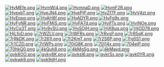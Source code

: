 
[![HvMEfe.png](https://s4.ax1x.com/2022/02/21/HvMEfe.png)](https://imgse.com/i/HvMEfe)
[![HvmWi4.png](https://s4.ax1x.com/2022/02/21/HvmWi4.png)](https://imgse.com/i/HvmWi4)
[![HvmnaD.png](https://s4.ax1x.com/2022/02/21/HvmnaD.png)](https://imgse.com/i/HvmnaD)
[![HvmF2R.png](https://s4.ax1x.com/2022/02/21/HvmF2R.png)](https://imgse.com/i/HvmF2R)
[![HvexbT.png](https://s4.ax1x.com/2022/02/21/HvexbT.png)](https://imgse.com/i/HvexbT)
[![HveJN4.png](https://s4.ax1x.com/2022/02/21/HveJN4.png)](https://imgse.com/i/HveJN4)
[![HvePjP.png](https://s4.ax1x.com/2022/02/21/HvePjP.png)](https://imgse.com/i/HvePjP)
[![HvZf7F.png](https://s4.ax1x.com/2022/02/21/HvZf7F.png)](https://imgse.com/i/HvZf7F)
[![HvV4zt.png](https://s4.ax1x.com/2022/02/21/HvV4zt.png)](https://imgse.com/i/HvV4zt)
[![HvEppq.png](https://s4.ax1x.com/2022/02/21/HvEppq.png)](https://imgse.com/i/HvEppq)
[![HvAH6f.png](https://s4.ax1x.com/2022/02/21/HvAH6f.png)](https://imgse.com/i/HvAH6f)
[![HvADYR.png](https://s4.ax1x.com/2022/02/21/HvADYR.png)](https://imgse.com/i/HvADYR)
[![HvFg9x.png](https://s4.ax1x.com/2022/02/21/HvFg9x.png)](https://imgse.com/i/HvFg9x)
[![HvFyNR.png](https://s4.ax1x.com/2022/02/21/HvFyNR.png)](https://imgse.com/i/HvFyNR)
[![HvFMjS.png](https://s4.ax1x.com/2022/02/21/HvFMjS.png)](https://imgse.com/i/HvFMjS)
[![HvFA7d.png](https://s4.ax1x.com/2022/02/21/HvFA7d.png)](https://imgse.com/i/HvFA7d)
[![HvifTs.png](https://s4.ax1x.com/2022/02/21/HvifTs.png)](https://imgse.com/i/HvifTs)
[![HviNOe.png](https://s4.ax1x.com/2022/02/21/HviNOe.png)](https://imgse.com/i/HviNOe)
[![HvCq3T.png](https://s4.ax1x.com/2022/02/21/HvCq3T.png)](https://imgse.com/i/HvCq3T)
[![Hv9ySU.png](https://s4.ax1x.com/2022/02/21/Hv9ySU.png)](https://imgse.com/i/Hv9ySU)
[![HvSOjH.png](https://s4.ax1x.com/2022/02/21/HvSOjH.png)](https://imgse.com/i/HvSOjH)
[![HjX8uq.png](https://s4.ax1x.com/2022/02/21/HjX8uq.png)](https://imgse.com/i/HjX8uq)
[![HjOD78.png](https://s4.ax1x.com/2022/02/21/HjOD78.png)](https://imgse.com/i/HjOD78)
[![HjLfoD.png](https://s4.ax1x.com/2022/02/21/HjLfoD.png)](https://imgse.com/i/HjLfoD)
[![7rWZLV.png](https://s4.ax1x.com/2022/01/19/7rWZLV.png)](https://imgse.com/i/7rWZLV)
[![7rWFRs.png](https://s4.ax1x.com/2022/01/19/7rWFRs.png)](https://imgse.com/i/7rWFRs)
[![7rRvsP.png](https://s4.ax1x.com/2022/01/19/7rRvsP.png)](https://imgse.com/i/7rRvsP)
[![7rR5qK.png](https://s4.ax1x.com/2022/01/19/7rR5qK.png)](https://imgse.com/i/7rR5qK)
[![7rRkDK.png](https://s4.ax1x.com/2022/01/19/7rRkDK.png)](https://imgse.com/i/7rRkDK)
[![7r261I.png](https://s4.ax1x.com/2022/01/19/7r261I.png)](https://imgse.com/i/7r261I)
[![7r2KmT.png](https://s4.ax1x.com/2022/01/19/7r2KmT.png)](https://imgse.com/i/7r2KmT)
[![7r2S6P.png](https://s4.ax1x.com/2022/01/19/7r2S6P.png)](https://imgse.com/i/7r2S6P)
[![7rg5S1.png](https://s4.ax1x.com/2022/01/19/7rg5S1.png)](https://imgse.com/i/7rg5S1)
[![7r1CZD.png](https://s4.ax1x.com/2022/01/19/7r1CZD.png)](https://imgse.com/i/7r1CZD)
[![7rlWPs.png](https://s4.ax1x.com/2022/01/19/7rlWPs.png)](https://imgse.com/i/7rlWPs)
[![70jG8K.png](https://s4.ax1x.com/2022/01/18/70jG8K.png)](https://imgse.com/i/70jG8K)
[![70j14x.png](https://s4.ax1x.com/2022/01/18/70j14x.png)](https://imgse.com/i/70j14x)
[![704ejP.png](https://s4.ax1x.com/2022/01/18/704ejP.png)](https://imgse.com/i/704ejP)
[![70hkQ0.png](https://s4.ax1x.com/2022/01/18/70hkQ0.png)](https://imgse.com/i/70hkQ0)
[![4kQuh8.png](https://z3.ax1x.com/2021/09/14/4kQuh8.png)](https://imgse.com/i/4kQuh8)
[![4kMgSg.png](https://z3.ax1x.com/2021/09/14/4kMgSg.png)](https://imgse.com/i/4kMgSg)
[![4kMayd.png](https://z3.ax1x.com/2021/09/14/4kMayd.png)](https://imgse.com/i/4kMayd)
[![gvk6OO.png](https://z3.ax1x.com/2021/05/24/gvk6OO.png)](https://imgse.com/i/gvk6OO)
[![gvky6K.png](https://z3.ax1x.com/2021/05/24/gvky6K.png)](https://imgse.com/i/gvky6K)
[![gvksl6.png](https://z3.ax1x.com/2021/05/24/gvksl6.png)](https://imgse.com/i/gvksl6)
[![gvkrSx.png](https://z3.ax1x.com/2021/05/24/gvkrSx.png)](https://imgse.com/i/gvkrSx)
[![gvk0YR.png](https://z3.ax1x.com/2021/05/24/gvk0YR.png)](https://imgse.com/i/gvk0YR)
[![gvkwk9.png](https://z3.ax1x.com/2021/05/24/gvkwk9.png)](https://imgse.com/i/gvkwk9)
[![gvk9dH.png](https://z3.ax1x.com/2021/05/24/gvk9dH.png)](https://imgse.com/i/gvk9dH)
